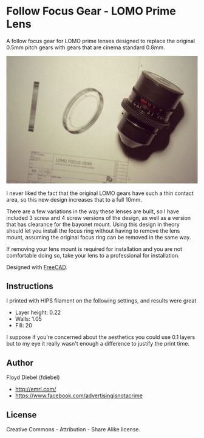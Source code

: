 Follow Focus Gear - LOMO Prime Lens
=============

A follow focus gear for LOMO prime lenses designed to replace the original 0.5mm pitch gears with gears that are cinema standard 0.8mm.

![Image](https://github.com/fdiebel/lomo-primes-ff/blob/master/img/05.jpg)

I never liked the fact that the original LOMO gears have such a thin contact area, so this new design increases that to a full 10mm.

There are a few variations in the way these lenses are built, so I have included 3 screw and 4 screw versions of the design, as well as a version that has clearance for the bayonet mount. Using this design in theory should let you install the focus ring without having to remove the lens mount, assuming the original focus ring can be removed in the same way.

If removing your lens mount is required for installation and you are not comfortable doing so, take your lens to a professional for installation.

Designed with [FreeCAD](http://www.freecadweb.org/).

Instructions
--------
I printed with HIPS filament on the following settings, and results were great

* Layer height: 0.22
* Walls: 1.05
* Fill: 20

I suppose if you're concerned about the aesthetics you could use 0.1 layers but to my eye it really wasn't enough a difference to justify the print time.

Author
--------
Floyd Diebel (fdiebel)
* <http://emrl.com/>
* <https://www.facebook.com/advertisingisnotacrime> 

License
--------
Creative Commons - Attribution - Share Alike license.  
